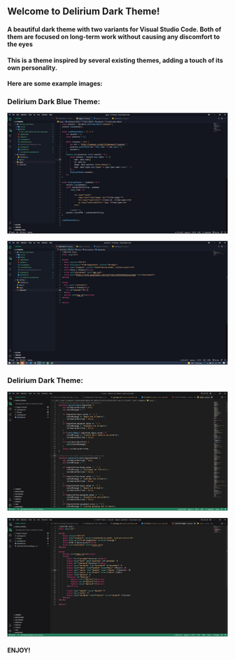 ## Welcome to Delirium Dark Theme!

#### A beautiful dark theme with two variants for Visual Studio Code. Both of them are focused on long-term work without causing any discomfort to the eyes

#### This is a theme inspired by several existing themes, adding a touch of its own personality.

#### Here are some example images:

### Delirium Dark Blue Theme:

![javascript sample](./img/javascript-sample.jpg)

![html sample](./img/html-sample.jpg)

### Delirium Dark Theme:

![javascript sample](./img/javascript-dark-sample.jpg)

![html sample](./img/html-dark-sample.jpg)

#### ENJOY!
